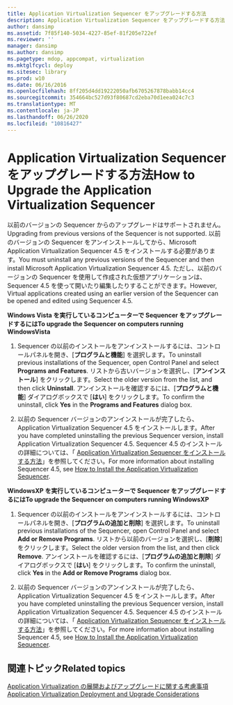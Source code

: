 ```yaml
---
title: Application Virtualization Sequencer をアップグレードする方法
description: Application Virtualization Sequencer をアップグレードする方法
author: dansimp
ms.assetid: 7f85f140-5034-4227-85ef-81f205e722ef
ms.reviewer: ''
manager: dansimp
ms.author: dansimp
ms.pagetype: mdop, appcompat, virtualization
ms.mktglfcycl: deploy
ms.sitesec: library
ms.prod: w10
ms.date: 06/16/2016
ms.openlocfilehash: 8ff205d4dd19222050afb6705267878babb14cc4
ms.sourcegitcommit: 354664bc527d93f80687cd2eba70d1eea024c7c3
ms.translationtype: MT
ms.contentlocale: ja-JP
ms.lasthandoff: 06/26/2020
ms.locfileid: "10816427"
---
```

# <span data-ttu-id="e17df-103">Application Virtualization Sequencer をアップグレードする方法</span><span class="sxs-lookup"><span data-stu-id="e17df-103">How to Upgrade the Application Virtualization Sequencer</span></span>


<span data-ttu-id="e17df-104">以前のバージョンの Sequencer からのアップグレードはサポートされません。</span><span class="sxs-lookup"><span data-stu-id="e17df-104">Upgrading from previous versions of the Sequencer is not supported.</span></span> <span data-ttu-id="e17df-105">以前のバージョンの Sequencer をアンインストールしてから、Microsoft Application Virtualization Sequencer 4.5 をインストールする必要があります。</span><span class="sxs-lookup"><span data-stu-id="e17df-105">You must uninstall any previous versions of the Sequencer and then install Microsoft Application Virtualization Sequencer 4.5.</span></span> <span data-ttu-id="e17df-106">ただし、以前のバージョンの Sequencer を使用して作成された仮想アプリケーションは、Sequencer 4.5 を使って開いたり編集したりすることができます。</span><span class="sxs-lookup"><span data-stu-id="e17df-106">However, Virtual applications created using an earlier version of the Sequencer can be opened and edited using Sequencer 4.5.</span></span>

**<span data-ttu-id="e17df-107">Windows Vista を実行しているコンピューターで Sequencer をアップグレードするには</span><span class="sxs-lookup"><span data-stu-id="e17df-107">To upgrade the Sequencer on computers running WindowsVista</span></span>**

1.  <span data-ttu-id="e17df-108">Sequencer の以前のインストールをアンインストールするには、コントロールパネルを開き、[**プログラムと機能**] を選択します。</span><span class="sxs-lookup"><span data-stu-id="e17df-108">To uninstall previous installations of the Sequencer, open Control Panel and select **Programs and Features**.</span></span> <span data-ttu-id="e17df-109">リストから古いバージョンを選択し、[**アンインストール**] をクリックします。</span><span class="sxs-lookup"><span data-stu-id="e17df-109">Select the older version from the list, and then click **Uninstall**.</span></span> <span data-ttu-id="e17df-110">アンインストールを確認するには、[**プログラムと機能**] ダイアログボックスで [**はい**] をクリックします。</span><span class="sxs-lookup"><span data-stu-id="e17df-110">To confirm the uninstall, click **Yes** in the **Programs and Features** dialog box.</span></span>

2.  <span data-ttu-id="e17df-111">以前の Sequencer バージョンのアンインストールが完了したら、Application Virtualization Sequencer 4.5 をインストールします。</span><span class="sxs-lookup"><span data-stu-id="e17df-111">After you have completed uninstalling the previous Sequencer version, install Application Virtualization Sequencer 4.5.</span></span> <span data-ttu-id="e17df-112">Sequencer 4.5 のインストールの詳細については、「 [Application Virtualization Sequencer をインストールする方法](how-to-install-the-application-virtualization-sequencer.md)」を参照してください。</span><span class="sxs-lookup"><span data-stu-id="e17df-112">For more information about installing Sequencer 4.5, see [How to Install the Application Virtualization Sequencer](how-to-install-the-application-virtualization-sequencer.md).</span></span>

**<span data-ttu-id="e17df-113">WindowsXP を実行しているコンピューターで Sequencer をアップグレードするには</span><span class="sxs-lookup"><span data-stu-id="e17df-113">To upgrade the Sequencer on computers running WindowsXP</span></span>**

1.  <span data-ttu-id="e17df-114">Sequencer の以前のインストールをアンインストールするには、コントロールパネルを開き、[**プログラムの追加と削除**] を選択します。</span><span class="sxs-lookup"><span data-stu-id="e17df-114">To uninstall previous installations of the Sequencer, open Control Panel and select **Add or Remove Programs**.</span></span> <span data-ttu-id="e17df-115">リストから以前のバージョンを選択し、[**削除**] をクリックします。</span><span class="sxs-lookup"><span data-stu-id="e17df-115">Select the older version from the list, and then click **Remove**.</span></span> <span data-ttu-id="e17df-116">アンインストールを確認するには、[**プログラムの追加と削除**] ダイアログボックスで [**はい**] をクリックします。</span><span class="sxs-lookup"><span data-stu-id="e17df-116">To confirm the uninstall, click **Yes** in the **Add or Remove Programs** dialog box.</span></span>

2.  <span data-ttu-id="e17df-117">以前の Sequencer バージョンのアンインストールが完了したら、Application Virtualization Sequencer 4.5 をインストールします。</span><span class="sxs-lookup"><span data-stu-id="e17df-117">After you have completed uninstalling the previous Sequencer version, install Application Virtualization Sequencer 4.5.</span></span> <span data-ttu-id="e17df-118">Sequencer 4.5 のインストールの詳細については、「 [Application Virtualization Sequencer をインストールする方法](how-to-install-the-application-virtualization-sequencer.md)」を参照してください。</span><span class="sxs-lookup"><span data-stu-id="e17df-118">For more information about installing Sequencer 4.5, see [How to Install the Application Virtualization Sequencer](how-to-install-the-application-virtualization-sequencer.md).</span></span>

## <span data-ttu-id="e17df-119">関連トピック</span><span class="sxs-lookup"><span data-stu-id="e17df-119">Related topics</span></span>


[<span data-ttu-id="e17df-120">Application Virtualization の展開およびアップグレードに関する考慮事項</span><span class="sxs-lookup"><span data-stu-id="e17df-120">Application Virtualization Deployment and Upgrade Considerations</span></span>](application-virtualization-deployment-and-upgrade-considerations.md)

 

 





